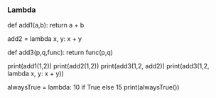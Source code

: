 ### Lambda

def add1(a,b):
    return a + b

add2 = lambda x, y: x + y

def add3(p,q,func):
    return func(p,q)

print(add1(1,2))
print(add2(1,2))
print(add3(1,2, add2))
print(add3(1,2, lambda x, y: x + y))

alwaysTrue = lambda: 10 if True else 15
print(alwaysTrue())
